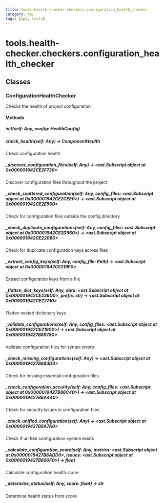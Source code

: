 ```yaml
---
title: tools.health-checker.checkers.configuration_health_checker
category: api
tags: [api, tools]
---
```


# tools.health-checker.checkers.configuration_health_checker



## Classes

### ConfigurationHealthChecker

Checks the health of project configuration

#### Methods

##### __init__(self: Any, config: HealthConfig)



##### check_health(self: Any) -> ComponentHealth

Check configuration health

##### _discover_configuration_files(self: Any) -> <ast.Subscript object at 0x000001942CE2F730>

Discover configuration files throughout the project

##### _check_scattered_configuration(self: Any, config_files: <ast.Subscript object at 0x000001942CE2CEE0>) -> <ast.Subscript object at 0x000001942CE2E560>

Check for configuration files outside the config directory

##### _check_duplicate_configurations(self: Any, config_files: <ast.Subscript object at 0x000001942CE2D960>) -> <ast.Subscript object at 0x000001942CE22080>

Check for duplicate configuration keys across files

##### _extract_config_keys(self: Any, config_file: Path) -> <ast.Subscript object at 0x000001942CE219F0>

Extract configuration keys from a file

##### _flatten_dict_keys(self: Any, data: <ast.Subscript object at 0x000001942CE236D0>, prefix: str) -> <ast.Subscript object at 0x000001942CE22710>

Flatten nested dictionary keys

##### _validate_configurations(self: Any, config_files: <ast.Subscript object at 0x000001942CE21900>) -> <ast.Subscript object at 0x0000019427B89780>

Validate configuration files for syntax errors

##### _check_missing_configurations(self: Any) -> <ast.Subscript object at 0x0000019427B883D0>

Check for missing essential configuration files

##### _check_configuration_security(self: Any, config_files: <ast.Subscript object at 0x0000019427B88C40>) -> <ast.Subscript object at 0x0000019427B8A440>

Check for security issues in configuration files

##### _check_unified_configuration(self: Any) -> <ast.Subscript object at 0x0000019427B8A7A0>

Check if unified configuration system exists

##### _calculate_configuration_score(self: Any, metrics: <ast.Subscript object at 0x0000019427B8ADD0>, issues: <ast.Subscript object at 0x0000019427B890F0>) -> float

Calculate configuration health score

##### _determine_status(self: Any, score: float) -> str

Determine health status from score

